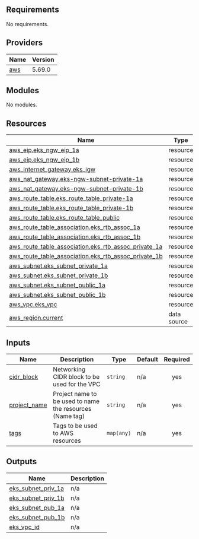 <!-- BEGIN_TF_DOCS -->
## Requirements

No requirements.

## Providers

| Name | Version |
|------|---------|
| <a name="provider_aws"></a> [aws](#provider\_aws) | 5.69.0 |

## Modules

No modules.

## Resources

| Name | Type |
|------|------|
| [aws_eip.eks_ngw_eip_1a](https://registry.terraform.io/providers/hashicorp/aws/latest/docs/resources/eip) | resource |
| [aws_eip.eks_ngw_eip_1b](https://registry.terraform.io/providers/hashicorp/aws/latest/docs/resources/eip) | resource |
| [aws_internet_gateway.eks_igw](https://registry.terraform.io/providers/hashicorp/aws/latest/docs/resources/internet_gateway) | resource |
| [aws_nat_gateway.eks-ngw-subnet-private-1a](https://registry.terraform.io/providers/hashicorp/aws/latest/docs/resources/nat_gateway) | resource |
| [aws_nat_gateway.eks-ngw-subnet-private-1b](https://registry.terraform.io/providers/hashicorp/aws/latest/docs/resources/nat_gateway) | resource |
| [aws_route_table.eks_route_table_private-1a](https://registry.terraform.io/providers/hashicorp/aws/latest/docs/resources/route_table) | resource |
| [aws_route_table.eks_route_table_private-1b](https://registry.terraform.io/providers/hashicorp/aws/latest/docs/resources/route_table) | resource |
| [aws_route_table.eks_route_table_public](https://registry.terraform.io/providers/hashicorp/aws/latest/docs/resources/route_table) | resource |
| [aws_route_table_association.eks_rtb_assoc_1a](https://registry.terraform.io/providers/hashicorp/aws/latest/docs/resources/route_table_association) | resource |
| [aws_route_table_association.eks_rtb_assoc_1b](https://registry.terraform.io/providers/hashicorp/aws/latest/docs/resources/route_table_association) | resource |
| [aws_route_table_association.eks_rtb_assoc_private_1a](https://registry.terraform.io/providers/hashicorp/aws/latest/docs/resources/route_table_association) | resource |
| [aws_route_table_association.eks_rtb_assoc_private_1b](https://registry.terraform.io/providers/hashicorp/aws/latest/docs/resources/route_table_association) | resource |
| [aws_subnet.eks_subnet_private_1a](https://registry.terraform.io/providers/hashicorp/aws/latest/docs/resources/subnet) | resource |
| [aws_subnet.eks_subnet_private_1b](https://registry.terraform.io/providers/hashicorp/aws/latest/docs/resources/subnet) | resource |
| [aws_subnet.eks_subnet_public_1a](https://registry.terraform.io/providers/hashicorp/aws/latest/docs/resources/subnet) | resource |
| [aws_subnet.eks_subnet_public_1b](https://registry.terraform.io/providers/hashicorp/aws/latest/docs/resources/subnet) | resource |
| [aws_vpc.eks_vpc](https://registry.terraform.io/providers/hashicorp/aws/latest/docs/resources/vpc) | resource |
| [aws_region.current](https://registry.terraform.io/providers/hashicorp/aws/latest/docs/data-sources/region) | data source |

## Inputs

| Name | Description | Type | Default | Required |
|------|-------------|------|---------|:--------:|
| <a name="input_cidr_block"></a> [cidr\_block](#input\_cidr\_block) | Networking CIDR block to be used for the VPC | `string` | n/a | yes |
| <a name="input_project_name"></a> [project\_name](#input\_project\_name) | Project name to be used to name the resources (Name tag) | `string` | n/a | yes |
| <a name="input_tags"></a> [tags](#input\_tags) | Tags to be used to AWS resources | `map(any)` | n/a | yes |

## Outputs

| Name | Description |
|------|-------------|
| <a name="output_eks_subnet_priv_1a"></a> [eks\_subnet\_priv\_1a](#output\_eks\_subnet\_priv\_1a) | n/a |
| <a name="output_eks_subnet_priv_1b"></a> [eks\_subnet\_priv\_1b](#output\_eks\_subnet\_priv\_1b) | n/a |
| <a name="output_eks_subnet_pub_1a"></a> [eks\_subnet\_pub\_1a](#output\_eks\_subnet\_pub\_1a) | n/a |
| <a name="output_eks_subnet_pub_1b"></a> [eks\_subnet\_pub\_1b](#output\_eks\_subnet\_pub\_1b) | n/a |
| <a name="output_eks_vpc_id"></a> [eks\_vpc\_id](#output\_eks\_vpc\_id) | n/a |
<!-- END_TF_DOCS -->
